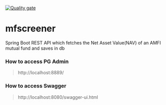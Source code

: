[![Quality gate](https://sonarcloud.io/api/project_badges/quality_gate?project=rajadilipkolli_mfscreener)](https://sonarcloud.io/dashboard?id=rajadilipkolli_mfscreener)

# mfscreener
Spring Boot REST API which fetches the Net Asset Value(NAV) of an AMFI mutual fund and saves in db

### How to access PG Admin

> http://localhost:8889/

### How to access Swagger

> http://localhost:8080/swagger-ui.html

